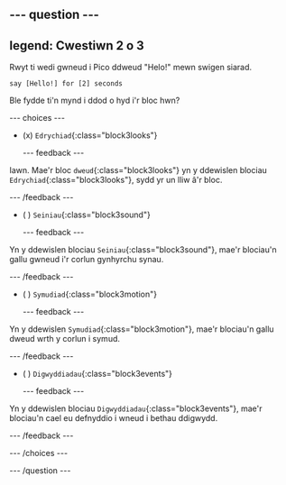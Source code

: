 
--- question ---
---
legend: Cwestiwn 2 o 3
---

Rwyt ti wedi gwneud i Pico ddweud "Helo!" mewn swigen siarad.

```blocks3
say [Hello!] for [2] seconds
```

Ble fydde ti'n mynd i ddod o hyd i'r bloc hwn?

--- choices ---

- (x) `Edrychiad`{:class="block3looks"}

  --- feedback ---

Iawn. Mae'r bloc `dweud`{:class="block3looks"} yn y ddewislen blociau `Edrychiad`{:class="block3looks"}, sydd yr un lliw â'r bloc.

  --- /feedback ---

- ( ) `Seiniau`{:class="block3sound"}

  --- feedback ---

Yn y ddewislen blociau `Seiniau`{:class="block3sound"}, mae'r blociau'n gallu gwneud i'r corlun gynhyrchu synau.

  --- /feedback ---

- ( ) `Symudiad`{:class="block3motion"}

  --- feedback ---

Yn y ddewislen `Symudiad`{:class="block3motion"}, mae'r blociau'n gallu dweud wrth y corlun i symud.

  --- /feedback ---

- ( ) `Digwyddiadau`{:class="block3events"}

  --- feedback ---

Yn y ddewislen blociau `Digwyddiadau`{:class="block3events"}, mae'r blociau'n cael eu defnyddio i wneud i bethau ddigwydd.

  --- /feedback ---

--- /choices ---

--- /question ---
